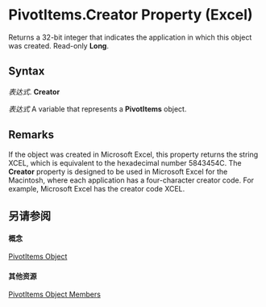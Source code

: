 
# PivotItems.Creator Property (Excel)

Returns a 32-bit integer that indicates the application in which this object was created. Read-only  **Long**.


## Syntax

 _表达式_. **Creator**

 _表达式_ A variable that represents a **PivotItems** object.


## Remarks

If the object was created in Microsoft Excel, this property returns the string XCEL, which is equivalent to the hexadecimal number 5843454C. The  **Creator** property is designed to be used in Microsoft Excel for the Macintosh, where each application has a four-character creator code. For example, Microsoft Excel has the creator code XCEL.


## 另请参阅


#### 概念


[PivotItems Object](df47021a-2b06-fa10-5712-58956c7ffe07.md)
#### 其他资源


[PivotItems Object Members](http://msdn.microsoft.com/library/57d5cd8b-55ec-5188-dc8c-e6c97441c3a5%28Office.15%29.aspx)